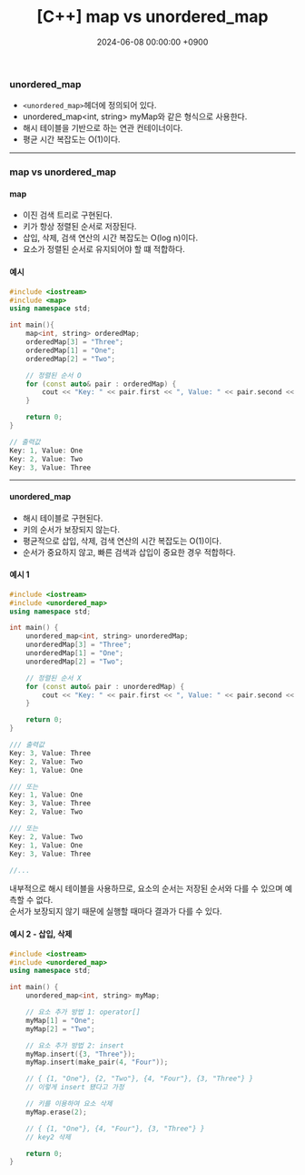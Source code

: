 ﻿---
layout: post
title:  "[C++] map vs unordered_map"
date:   "2024-06-08 00:00:00 +0900"
#last_modified_at: "2024-05-03 00:00:00 +0900"
categories: ["C++"]
tags: ["cpp"]
---

### unordered_map
- `<unordered_map>`헤더에 정의되어 있다.
- unordered_map<int, string> myMap와 같은 형식으로 사용한다.
- 해시 테이블을 기반으로 하는 연관 컨테이너이다.
- 평균 시간 복잡도는 O(1)이다.

---

### map vs unordered_map 

#### map
- 이진 검색 트리로 구현된다.
- 키가 항상 정렬된 순서로 저장된다.
- 삽입, 삭제, 검색 연산의 시간 복잡도는 O(log n)이다.
- 요소가 정렬된 순서로 유지되어야 할 떄 적합하다.

#### 예시
```c++
#include <iostream>
#include <map>
using namespace std;

int main(){
    map<int, string> orderedMap;
    orderedMap[3] = "Three";
    orderedMap[1] = "One";
    orderedMap[2] = "Two";

    // 정렬된 순서 O
    for (const auto& pair : orderedMap) {
        cout << "Key: " << pair.first << ", Value: " << pair.second << endl;
    }

    return 0;
}

// 출력값
Key: 1, Value: One
Key: 2, Value: Two
Key: 3, Value: Three

```

---

#### unordered_map
- 해시 테이블로 구현된다.
- 키의 순서가 보장되지 않는다.
- 평균적으로 삽입, 삭제, 검색 연산의 시간 복잡도는 O(1)이다.
- 순서가 중요하지 않고, 빠른 검색과 삽입이 중요한 경우 적합하다.

#### 예시 1
```c++
#include <iostream>
#include <unordered_map>
using namespace std;

int main() {
    unordered_map<int, string> unorderedMap;
    unorderedMap[3] = "Three";
    unorderedMap[1] = "One";
    unorderedMap[2] = "Two";

    // 정렬된 순서 X
    for (const auto& pair : unorderedMap) {
        cout << "Key: " << pair.first << ", Value: " << pair.second << endl;
    }

    return 0;
}

/// 출력값 
Key: 3, Value: Three
Key: 2, Value: Two
Key: 1, Value: One

/// 또는
Key: 1, Value: One
Key: 3, Value: Three
Key: 2, Value: Two

/// 또는
Key: 2, Value: Two
Key: 1, Value: One
Key: 3, Value: Three

//...

```
내부적으로 해시 테이블을 사용하므로, 요소의 순서는 저장된 순서와 다를 수 있으며 예측할 수 없다.
<br/> 순서가 보장되지 않기 때문에 실행할 때마다 결과가 다를 수 있다.

#### 예시 2 - 삽입, 삭제
```c++
#include <iostream>
#include <unordered_map>
using namespace std;

int main() {
    unordered_map<int, string> myMap;

    // 요소 추가 방법 1: operator[]
    myMap[1] = "One";
    myMap[2] = "Two";

    // 요소 추가 방법 2: insert
    myMap.insert({3, "Three"});
    myMap.insert(make_pair(4, "Four"));

    // { {1, "One"}, {2, "Two"}, {4, "Four"}, {3, "Three"} } 
    // 이렇게 insert 됐다고 가정

    // 키를 이용하여 요소 삭제
    myMap.erase(2);

    // { {1, "One"}, {4, "Four"}, {3, "Three"} } 
    // key2 삭제

    return 0;
}

```